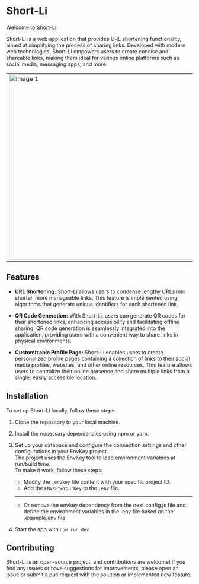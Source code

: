 # Short-Li

Welcome to [Short-Li](https://sli.ink)!



Short-Li is a web application that provides URL shortening functionality, aimed at simplifying the process of sharing links. Developed with modern web technologies, Short-Li empowers users to create concise and shareable links, making them ideal for various online platforms such as social media, messaging apps, and more.

<div align="center">
<table>
  <tr>
    <td><img src="https://github.com/domkss/short-li/assets/65664844/75a273a2-fd15-47e3-85db-abaa2dbf9310" alt="Image 1" width="500"/></td>
    <td><img src="https://github.com/domkss/short-li/assets/65664844/87df15b6-f19e-489a-9ded-d06ac2290a3c" alt="Image 2" width="500"/></td>
  </tr>
</table>
</div>

## Features

- **URL Shortening:** Short-Li allows users to condense lengthy URLs into shorter, more manageable links. This feature is implemented using algorithms that generate unique identifiers for each shortened link.

- **QR Code Generation:** With Short-Li, users can generate QR codes for their shortened links, enhancing accessibility and facilitating offline sharing. QR code generation is seamlessly integrated into the application, providing users with a convenient way to share links in physical environments.

- **Customizable Profile Page:** Short-Li enables users to create personalized profile pages containing a collection of links to their social media profiles, websites, and other online resources. This feature allows users to centralize their online presence and share multiple links from a single, easily accessible location.


## Installation

To set up Short-Li locally, follow these steps:

1. Clone the repository to your local machine.
2. Install the necessary dependencies using npm or yarn.
3. Set up your database and configure the connection settings and other configurations in your EnvKey project. <br> The project uses the EnvKey tool to load environment variables at run/build time. <br> To make it work, follow these steps:
    - Modify the `.envkey` file content with your specific project ID.
    - Add the `ENVKEY=YourKey` to the `.env` file.
    - ------------------------------
    - Or remove the envkey dependency from the next.config.js file and define the environment variables in the .env file based on the .example.env file.

5. Start the app with `npm run dev`.



## Contributing

Short-Li is an open-source project, and contributions are welcome! If you find any issues or have suggestions for improvements, please open an issue or submit a pull request with the solution or implemented new feature.

